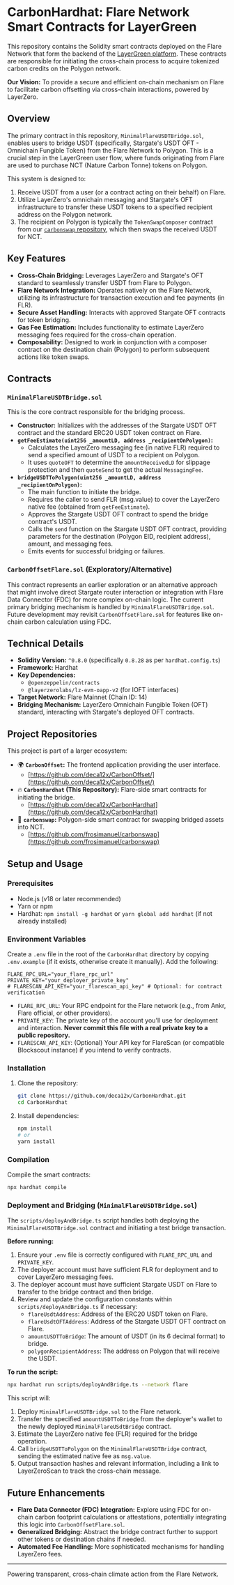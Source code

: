 # CarbonHardhat: Flare Network Smart Contracts for LayerGreen

This repository contains the Solidity smart contracts deployed on the Flare Network that form the backend of the [LayerGreen platform](https://github.com/deca12x/CarbonOffset/). These contracts are responsible for initiating the cross-chain process to acquire tokenized carbon credits on the Polygon network.

**Our Vision:** To provide a secure and efficient on-chain mechanism on Flare to facilitate carbon offsetting via cross-chain interactions, powered by LayerZero.

## Overview

The primary contract in this repository, `MinimalFlareUSDTBridge.sol`, enables users to bridge USDT (specifically, Stargate's USDT OFT - Omnichain Fungible Token) from the Flare Network to Polygon. This is a crucial step in the LayerGreen user flow, where funds originating from Flare are used to purchase NCT (Nature Carbon Tonne) tokens on Polygon.

This system is designed to:
1.  Receive USDT from a user (or a contract acting on their behalf) on Flare.
2.  Utilize LayerZero's omnichain messaging and Stargate's OFT infrastructure to transfer these USDT tokens to a specified recipient address on the Polygon network.
3.  The recipient on Polygon is typically the `TokenSwapComposer` contract from our [`carbonswap` repository](https://github.com/frosimanuel/carbonswap), which then swaps the received USDT for NCT.

## Key Features

*   **Cross-Chain Bridging:** Leverages LayerZero and Stargate's OFT standard to seamlessly transfer USDT from Flare to Polygon.
*   **Flare Network Integration:** Operates natively on the Flare Network, utilizing its infrastructure for transaction execution and fee payments (in FLR).
*   **Secure Asset Handling:** Interacts with approved Stargate OFT contracts for token bridging.
*   **Gas Fee Estimation:** Includes functionality to estimate LayerZero messaging fees required for the cross-chain operation.
*   **Composability:** Designed to work in conjunction with a composer contract on the destination chain (Polygon) to perform subsequent actions like token swaps.

## Contracts

### `MinimalFlareUSDTBridge.sol`

This is the core contract responsible for the bridging process.

*   **Constructor:** Initializes with the addresses of the Stargate USDT OFT contract and the standard ERC20 USDT token contract on Flare.
*   **`getFeeEstimate(uint256 _amountLD, address _recipientOnPolygon)`:**
    *   Calculates the LayerZero messaging fee (in native FLR) required to send a specified amount of USDT to a recipient on Polygon.
    *   It uses `quoteOFT` to determine the `amountReceivedLD` for slippage protection and then `quoteSend` to get the actual `MessagingFee`.
*   **`bridgeUSDTToPolygon(uint256 _amountLD, address _recipientOnPolygon)`:**
    *   The main function to initiate the bridge.
    *   Requires the caller to send FLR (msg.value) to cover the LayerZero native fee (obtained from `getFeeEstimate`).
    *   Approves the Stargate USDT OFT contract to spend the bridge contract's USDT.
    *   Calls the `send` function on the Stargate USDT OFT contract, providing parameters for the destination (Polygon EID, recipient address), amount, and messaging fees.
    *   Emits events for successful bridging or failures.

### `CarbonOffsetFlare.sol` (Exploratory/Alternative)

This contract represents an earlier exploration or an alternative approach that might involve direct Stargate router interaction or integration with Flare Data Connector (FDC) for more complex on-chain logic. The current primary bridging mechanism is handled by `MinimalFlareUSDTBridge.sol`. Future development may revisit `CarbonOffsetFlare.sol` for features like on-chain carbon calculation using FDC.

## Technical Details

*   **Solidity Version:** `^0.8.0` (specifically `0.8.28` as per `hardhat.config.ts`)
*   **Framework:** Hardhat
*   **Key Dependencies:**
    *   `@openzeppelin/contracts`
    *   `@layerzerolabs/lz-evm-oapp-v2` (for IOFT interfaces)
*   **Target Network:** Flare Mainnet (Chain ID: 14)
*   **Bridging Mechanism:** LayerZero Omnichain Fungible Token (OFT) standard, interacting with Stargate's deployed OFT contracts.

## Project Repositories

This project is part of a larger ecosystem:

*   🌍 **`CarbonOffset`:** The frontend application providing the user interface.
    *   [https://github.com/deca12x/CarbonOffset/](https://github.com/deca12x/CarbonOffset/)
*   🔥 **`CarbonHardhat` (This Repository):** Flare-side smart contracts for initiating the bridge.
    *   [https://github.com/deca12x/CarbonHardhat](https://github.com/deca12x/CarbonHardhat)
*   🔄 **`carbonswap`:** Polygon-side smart contract for swapping bridged assets into NCT.
    *   [https://github.com/frosimanuel/carbonswap](https://github.com/frosimanuel/carbonswap)

## Setup and Usage

### Prerequisites

*   Node.js (v18 or later recommended)
*   Yarn or npm
*   Hardhat: `npm install -g hardhat` or `yarn global add hardhat` (if not already installed)

### Environment Variables

Create a `.env` file in the root of the `CarbonHardhat` directory by copying `.env.example` (if it exists, otherwise create it manually). Add the following:

```env
FLARE_RPC_URL="your_flare_rpc_url"
PRIVATE_KEY="your_deployer_private_key"
# FLARESCAN_API_KEY="your_flarescan_api_key" # Optional: for contract verification
```

*   `FLARE_RPC_URL`: Your RPC endpoint for the Flare network (e.g., from Ankr, Flare official, or other providers).
*   `PRIVATE_KEY`: The private key of the account you'll use for deployment and interaction. **Never commit this file with a real private key to a public repository.**
*   `FLARESCAN_API_KEY`: (Optional) Your API key for FlareScan (or compatible Blockscout instance) if you intend to verify contracts.

### Installation

1.  Clone the repository:
    ```bash
    git clone https://github.com/deca12x/CarbonHardhat.git
    cd CarbonHardhat
    ```
2.  Install dependencies:
    ```bash
    npm install
    # or
    yarn install
    ```

### Compilation

Compile the smart contracts:
```bash
npx hardhat compile
```

### Deployment and Bridging (`MinimalFlareUSDTBridge.sol`)

The `scripts/deployAndBridge.ts` script handles both deploying the `MinimalFlareUSDTBridge.sol` contract and initiating a test bridge transaction.

**Before running:**
1.  Ensure your `.env` file is correctly configured with `FLARE_RPC_URL` and `PRIVATE_KEY`.
2.  The deployer account must have sufficient FLR for deployment and to cover LayerZero messaging fees.
3.  The deployer account must have sufficient Stargate USDT on Flare to transfer to the bridge contract and then bridge.
4.  Review and update the configuration constants within `scripts/deployAndBridge.ts` if necessary:
    *   `flareUsdtAddress`: Address of the ERC20 USDT token on Flare.
    *   `flareUsdtOFTAddress`: Address of the Stargate USDT OFT contract on Flare.
    *   `amountUSDTToBridge`: The amount of USDT (in its 6 decimal format) to bridge.
    *   `polygonRecipientAddress`: The address on Polygon that will receive the USDT.

**To run the script:**

```bash
npx hardhat run scripts/deployAndBridge.ts --network flare
```

This script will:
1.  Deploy `MinimalFlareUSDTBridge.sol` to the Flare network.
2.  Transfer the specified `amountUSDTToBridge` from the deployer's wallet to the newly deployed `MinimalFlareUSdtBridge` contract.
3.  Estimate the LayerZero native fee (FLR) required for the bridge operation.
4.  Call `bridgeUSDTToPolygon` on the `MinimalFlareUSDTBridge` contract, sending the estimated native fee as `msg.value`.
5.  Output transaction hashes and relevant information, including a link to LayerZeroScan to track the cross-chain message.

## Future Enhancements

*   **Flare Data Connector (FDC) Integration:** Explore using FDC for on-chain carbon footprint calculations or attestations, potentially integrating this logic into `CarbonOffsetFlare.sol`.
*   **Generalized Bridging:** Abstract the bridge contract further to support other tokens or destination chains if needed.
*   **Automated Fee Handling:** More sophisticated mechanisms for handling LayerZero fees.

---

Powering transparent, cross-chain climate action from the Flare Network.
